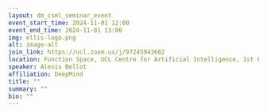 ```yaml
---
layout: dm_csml_seminar_event
event_start_time: 2024-11-01 12:00
event_end_time: 2024-11-01 13:00
img: ellis-logo.png
alt: image-alt
join_link: https://ucl.zoom.us/j/97245943682
location: Function Space, UCL Centre for Artificial Intelligence, 1st Floor, 90 High Holborn, London WC1V 6BH
speaker: Alexis Bellot
affiliation: DeepMind
title: ""
summary: ""
bio: ""
---
```

